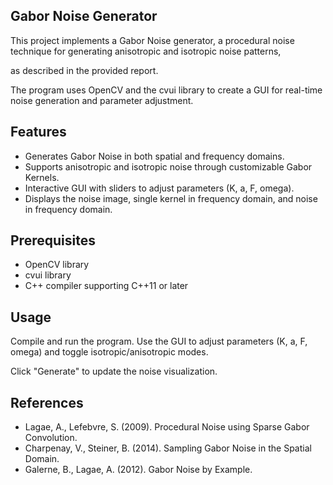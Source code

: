 ## Gabor Noise Generator
This project implements a Gabor Noise generator, a procedural noise technique for generating anisotropic and isotropic noise patterns, 

as described in the provided report. 

The program uses OpenCV and the cvui library to create a GUI for real-time noise generation and parameter adjustment.

## Features

- Generates Gabor Noise in both spatial and frequency domains.
- Supports anisotropic and isotropic noise through customizable Gabor Kernels.
- Interactive GUI with sliders to adjust parameters (K, a, F, omega).
- Displays the noise image, single kernel in frequency domain, and noise in frequency domain.

## Prerequisites

- OpenCV library
- cvui library
- C++ compiler supporting C++11 or later

## Usage

Compile and run the program.
Use the GUI to adjust parameters (K, a, F, omega) and toggle isotropic/anisotropic modes.

Click "Generate" to update the noise visualization.

## References

- Lagae, A., Lefebvre, S. (2009). Procedural Noise using Sparse Gabor Convolution.
- Charpenay, V., Steiner, B. (2014). Sampling Gabor Noise in the Spatial Domain.
- Galerne, B., Lagae, A. (2012). Gabor Noise by Example.


